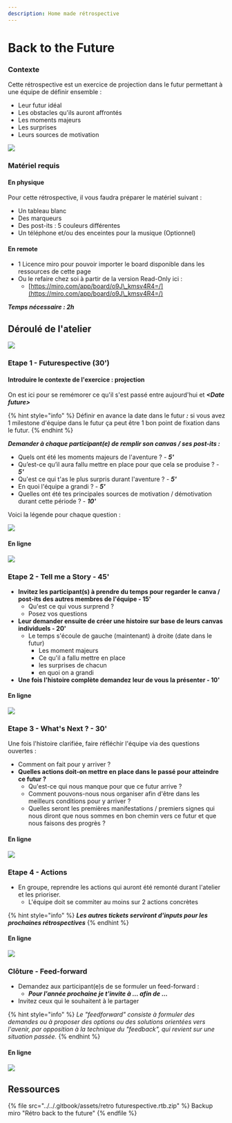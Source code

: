 ```yaml
---
description: Home made rétrospective
---
```


# Back to the Future

### Contexte

Cette rétrospective est un exercice de projection dans le futur permettant à une équipe de définir ensemble :

* Leur futur idéal
* Les obstacles qu'ils auront affrontés
* Les moments majeurs
* Les surprises
* Leurs sources de motivation

![](<../../.gitbook/assets/Retro back to the future.png>)

### Matériel requis

#### **En physique**

Pour cette rétrospective, il vous faudra préparer le matériel suivant :

* Un tableau blanc
* Des marqueurs
* Des post-its : 5 couleurs différentes
* Un téléphone et/ou des enceintes pour la musique (Optionnel)

#### En remote

* 1 Licence miro pour pouvoir importer le board disponible dans les ressources de cette page
* Ou le refaire chez soi à partir de la version Read-Only ici :
  * [https://miro.com/app/board/o9J\_kmsv4R4=/](https://miro.com/app/board/o9J\_kmsv4R4=/)

_**Temps nécessaire : 2h**_

## Déroulé de l'atelier

![](<../../.gitbook/assets/image (636).png>)

### Etape 1 - Futurespective (30')

#### Introduire le contexte de l'exercice : projection

On est ici pour se remémorer ce qu'il s'est passé entre aujourd'hui et _**\<Date future>**_

{% hint style="info" %}
Définir en avance la date dans le futur _**:**_ si vous avez 1 milestone d'équipe dans le futur ça peut être 1 bon point de fixation dans le futur.
{% endhint %}

_**Demander à chaque participant(e) de remplir son canvas / ses post-its :**_

* Quels ont été les moments majeurs de l'aventure ? - _**5'**_
* Qu’est-ce qu’il aura fallu mettre en place pour que cela se produise ? - _**5'**_
* Qu'est ce qui t'as le plus surpris durant l'aventure ? - _**5'**_
* En quoi l'équipe a grandi ? - _**5'**_
* Quelles ont été tes principales sources de motivation / démotivation durant cette période ? - _**10'**_

Voici la légende pour chaque question :

![](<../../.gitbook/assets/image (639).png>)

#### En ligne

![](<../../.gitbook/assets/image (640).png>)

### Etape 2 - Tell me a Story - 45'

* **Invitez les participant(s) à prendre du temps pour regarder le canva / post-its des autres membres de l'équipe - 15'**
  * Qu'est ce qui vous surprend ?
  * Posez vos questions
* **Leur demander ensuite de créer une histoire sur base de leurs canvas individuels - 20'**
  * Le temps s'écoule de gauche (maintenant) à droite (date dans le futur)
    * Les moment majeurs
    * Ce qu'il a fallu mettre en place
    * les surprises de chacun
    * en quoi on a grandi
* **Une fois l'histoire complète demandez leur de vous la présenter - 10'**

#### En ligne

![](<../../.gitbook/assets/image (641).png>)

### Etape 3 - What's Next ? - 30'

Une fois l'histoire clarifiée, faire réfléchir l'équipe via des questions ouvertes :

* Comment on fait pour y arriver ?
* **Quelles actions doit-on mettre en place dans le passé pour atteindre ce futur ?**
  * Qu'est-ce qui nous manque pour que ce futur arrive ?
  * Comment pouvons-nous nous organiser afin d'être dans les meilleurs conditions pour y arriver ?
  * Quelles seront les premières manifestations / premiers signes qui nous diront que nous sommes en bon chemin vers ce futur et que nous faisons des progrès ?

#### En ligne

![](<../../.gitbook/assets/image (642).png>)

### Etape 4 - Actions

* En groupe, reprendre les actions qui auront été remonté durant l'atelier et les prioriser.
  * L'équipe doit se commiter au moins sur 2 actions concrètes

{% hint style="info" %}
_**Les autres tickets serviront d'inputs pour les prochaines rétrospectives**_
{% endhint %}

#### En ligne

![](<../../.gitbook/assets/image (643).png>)

### Clôture - Feed-forward

* Demandez aux participant(e)s de se formuler un feed-forward :
  * _**Pour l'année prochaine je t'invite à ... afin de ...**_
* Invitez ceux qui le souhaitent à le partager

{% hint style="info" %}
_Le "feedforward" consiste à formuler des demandes ou à proposer des options ou des solutions orientées vers l'avenir, par opposition à la technique du "feedback", qui revient sur une situation passée._
{% endhint %}

#### En ligne

![](<../../.gitbook/assets/image (644).png>)

## Ressources

{% file src="../../.gitbook/assets/retro futurespective.rtb.zip" %}
Backup miro "Rétro back to the future"
{% endfile %}


